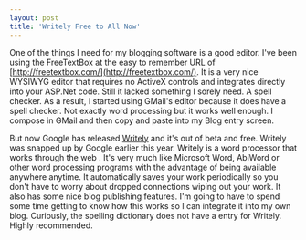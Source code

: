 ```yaml
---
layout: post  
title: 'Writely Free to All Now'
---
```

One of the things I need for my blogging software is a good editor. I've been using the FreeTextBox at the easy to remember URL of [http://freetextbox.com/](http://freetextbox.com/). It is a very nice WYSIWYG editor that requires no ActiveX controls and integrates directly into your ASP.Net code. Still it lacked something I sorely need. A spell checker. As a result, I started using GMail's editor because it does have a spell checker. Not exactly word processing but it works well enough. I compose in GMail and then copy and paste into my Blog entry screen.

But now Google has released [Writely](http://www.writely.com/) and it's out of beta and free. Writely was snapped up by Google earlier this year. Writely is a word processor that works through the web . It's very much like Microsoft Word, AbiWord or other word processing programs with the advantage of being available anywhere anytime. It automatically saves your work periodically so you don't have to worry about dropped connections wiping out your work. It also has some nice blog publishing features. I'm going to have to spend some time getting to know how this works so I can integrate it into my own blog. Curiously, the spelling dictionary does not have a entry for Writely. Highly recommended.
